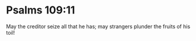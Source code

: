 # Psalms 109:11

May the creditor seize all that he has; may strangers plunder the fruits of his toil!
